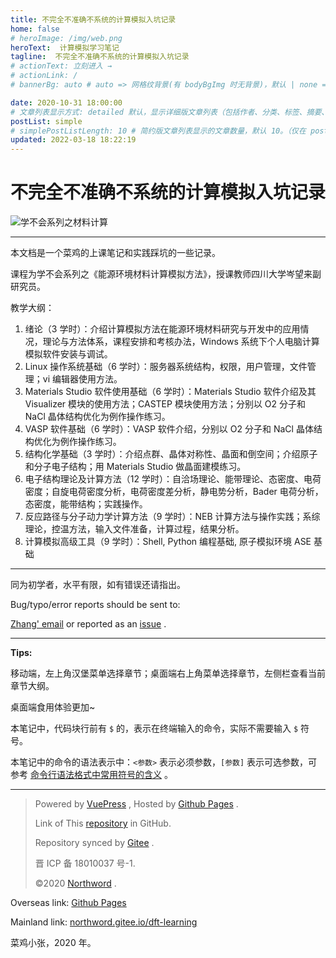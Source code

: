 ```yaml
---
title: 不完全不准确不系统的计算模拟入坑记录
home: false
# heroImage: /img/web.png
heroText:  计算模拟学习笔记
tagline:  不完全不准确不系统的计算模拟入坑记录
# actionText: 立刻进入 →
# actionLink: /
# bannerBg: auto # auto => 网格纹背景(有 bodyBgImg 时无背景)，默认 | none => 无 | '大图地址' | background: 自定义背景样式       提示：如发现文本颜色不适应你的背景时可以到 palette.styl 修改$bannerTextColor 变量

date: 2020-10-31 18:00:00
# 文章列表显示方式: detailed 默认，显示详细版文章列表（包括作者、分类、标签、摘要、分页等）| simple => 显示简约版文章列表（仅标题和日期）| none 不显示文章列表
postList: simple
# simplePostListLength: 10 # 简约版文章列表显示的文章数量，默认 10。（仅在 postList 设置为 simple 时生效）
updated: 2022-03-18 18:22:19
---
```


# 不完全不准确不系统的计算模拟入坑记录

![学不会系列之材料计算](./logo.png)

---

本文档是一个菜鸡的上课笔记和实践踩坑的一些记录。

课程为学不会系列之《能源环境材料计算模拟方法》，授课教师四川大学岑望来副研究员。

教学大纲：

1. 绪论（3 学时）：介绍计算模拟方法在能源环境材料研究与开发中的应用情况，理论与方法体系，课程安排和考核办法，Windows 系统下个人电脑计算模拟软件安装与调试。
2. Linux 操作系统基础（6 学时）：服务器系统结构，权限，用户管理，文件管理；vi 编辑器使用方法。
3. Materials Studio 软件使用基础（6 学时）：Materials Studio 软件介绍及其 Visualizer 模块的使用方法；CASTEP 模块使用方法；分别以 O2 分子和 NaCl 晶体结构优化为例作操作练习。
4. VASP 软件基础（6 学时）：VASP 软件介绍，分别以 O2 分子和 NaCl 晶体结构优化为例作操作练习。
5. 结构化学基础（3 学时）：介绍点群、晶体对称性、晶面和倒空间；介绍原子和分子电子结构；用 Materials Studio 做晶面建模练习。
6. 电子结构理论及计算方法（12 学时）：自洽场理论、能带理论、态密度、电荷密度；自旋电荷密度分析，电荷密度差分析，静电势分析，Bader 电荷分析，态密度，能带结构；实践操作。
7. 反应路径与分子动力学计算方法（9 学时）：NEB 计算方法与操作实践；系综理论，控温方法，输入文件准备，计算过程，结果分析。
8. 计算模拟高级工具（9 学时）：Shell, Python 编程基础, 原子模拟环境 ASE 基础

---

同为初学者，水平有限，如有错误还请指出。

Bug/typo/error reports should be sent to:

[Zhang' email](mailto:zhangjianbei@stu.scu.edu.cn) or reported as an [issue](https://github.com/northword/dft-learning/issues) .

---

**Tips:**

移动端，左上角汉堡菜单选择章节；桌面端右上角菜单选择章节，左侧栏查看当前章节大纲。

桌面端食用体验更加~

本笔记中，代码块行前有 `$` 的，表示在终端输入的命令，实际不需要输入 `$` 符号。

本笔记中的命令的语法表示中：`<参数>` 表示必须参数，`[参数]` 表示可选参数，可参考 [命令行语法格式中常用符号的含义](https://www.cnblogs.com/uakora/p/11809501.html) 。

---

> Powered by [VuePress](https://www.gitbook.com/) ,     Hosted by [Github Pages](https://pages.github.com/) .
>
> Link of This [repository](https://github.com/northword/computation-simulation) in GitHub.
>
> Repository synced by [Gitee](https://gitee.com/northword/dft-learning) .
>
> 晋 ICP 备 18010037 号-1.
>
> ©2020 [Northword]() .

Overseas link: [Github Pages](http://blog.northword.cn/dft-learning)

Mainland link: [northword.gitee.io/dft-learning](http://northword.gitee.io/dft-learning)

菜鸡小张，2020 年。
